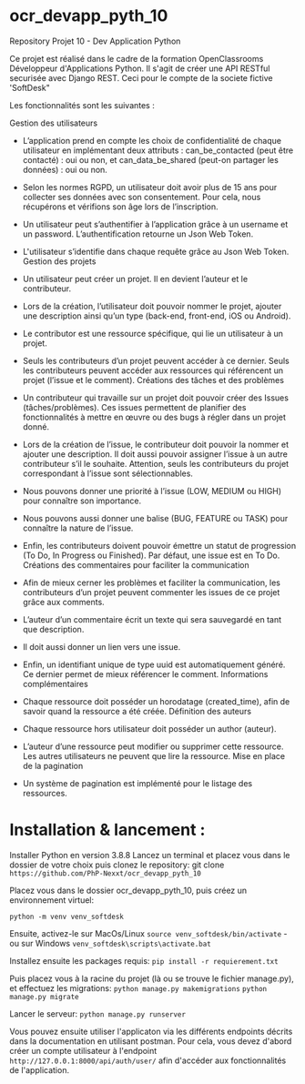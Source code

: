 # ocr_devapp_pyth_10
Repository Projet 10 - Dev Application Python

Ce projet est réalisé dans le cadre de la formation OpenClassrooms Développeur d'Applications Python. Il s'agit de créer une API RESTful securisée avec Django REST. Ceci pour le compte de la societe fictive 'SoftDesk"

Les fonctionnalités sont les suivantes : 

Gestion des utilisateurs
- L’application prend en compte les choix de confidentialité de chaque utilisateur
en implémentant deux attributs : can_be_contacted (peut être contacté) : oui ou
non, et can_data_be_shared (peut-on partager les données) : oui ou non.
- Selon les normes RGPD, un utilisateur doit avoir plus de 15 ans pour collecter
ses données avec son consentement. Pour cela, nous récupérons et vérifions
son âge lors de l’inscription.
- Un utilisateur peut s’authentifier à l’application grâce à un username et un
password. L’authentification retourne un Json Web Token.
- L'utilisateur s’identifie dans chaque requête grâce au Json Web Token.
Gestion des projets
- Un utilisateur peut créer un projet. Il en devient l’auteur et le contributeur.
- Lors de la création, l’utilisateur doit pouvoir nommer le projet, ajouter une
description ainsi qu’un type (back-end, front-end, iOS ou Android).
- Le contributor est une ressource spécifique, qui lie un utilisateur à un projet.

- Seuls les contributeurs d’un projet peuvent accéder à ce dernier. Seuls les
contributeurs peuvent accéder aux ressources qui référencent un projet (l’issue
et le comment).
Créations des tâches et des problèmes
- Un contributeur qui travaille sur un projet doit pouvoir créer des Issues
(tâches/problèmes). Ces issues permettent de planifier des fonctionnalités à
mettre en œuvre ou des bugs à régler dans un projet donné.
- Lors de la création de l’issue, le contributeur doit pouvoir la nommer et ajouter
une description. Il doit aussi pouvoir assigner l’issue à un autre contributeur s’il
le souhaite. Attention, seuls les contributeurs du projet correspondant à l’issue
sont sélectionnables.
- Nous pouvons donner une priorité à l’issue (LOW, MEDIUM ou HIGH) pour
connaître son importance.
- Nous pouvons aussi donner une balise (BUG, FEATURE ou TASK) pour connaître
la nature de l’issue.
- Enfin, les contributeurs doivent pouvoir émettre un statut de progression (To
Do, In Progress ou Finished). Par défaut, une issue est en To Do.
Créations des commentaires pour faciliter la communication
- Afin de mieux cerner les problèmes et faciliter la communication, les
contributeurs d’un projet peuvent commenter les issues de ce projet grâce aux
comments.
- L’auteur d’un commentaire écrit un texte qui sera sauvegardé en tant que
description.
- Il doit aussi donner un lien vers une issue.
- Enfin, un identifiant unique de type uuid est automatiquement généré. Ce
dernier permet de mieux référencer le comment.
Informations complémentaires
- Chaque ressource doit posséder un horodatage (created_time), afin de savoir
quand la ressource a été créée.
Définition des auteurs
- Chaque ressource hors utilisateur doit posséder un author (auteur).
- L’auteur d’une ressource peut modifier ou supprimer cette ressource. Les autres
utilisateurs ne peuvent que lire la ressource.
Mise en place de la pagination
- Un système de pagination est implémenté pour le listage des ressources.


# Installation & lancement :

Installer Python en version 3.8.8 Lancez un terminal et placez vous dans le dossier de votre choix puis clonez le repository: git clone `https://github.com/PhP-Nexxt/ocr_devapp_pyth_10`

Placez vous dans le dossier ocr_devapp_pyth_10, puis créez un environnement virtuel:

`python -m venv venv_softdesk`

Ensuite, activez-le sur MacOs/Linux `source venv_softdesk/bin/activate` - ou sur Windows `venv_softdesk\scripts\activate.bat`

Installez ensuite les packages requis: `pip install -r requierement.txt`

Puis placez vous à la racine du projet (là ou se trouve le fichier manage.py), et effectuez les migrations: `python manage.py makemigrations` `python manage.py migrate`

Lancer le serveur: `python manage.py runserver`

Vous pouvez ensuite utiliser l'applicaton via les différents endpoints décrits dans la documentation en utilisant postman. Pour cela, vous devez d'abord créer un compte utilisateur à l'endpoint `http://127.0.0.1:8000/api/auth/user/` afin d'accéder aux fonctionnalités de l'application.